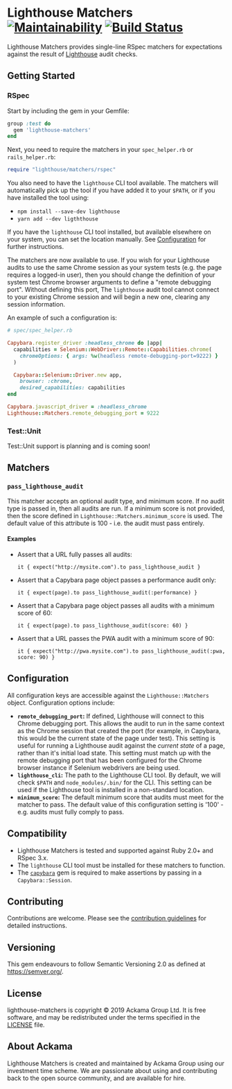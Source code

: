 # Lighthouse Matchers [![Maintainability](https://api.codeclimate.com/v1/badges/2f1df198307f6a0489fc/maintainability)](https://codeclimate.com/github/ackama/lighthouse-matchers/maintainability) [![Build Status](https://travis-ci.org/ackama/lighthouse-matchers.svg?branch=master)](https://travis-ci.org/ackama/lighthouse-matchers)

Lighthouse Matchers provides single-line RSpec matchers for 
expectations against the result of [Lighthouse](https://developers.google.com/web/tools/lighthouse/) 
audit checks.

## Getting Started

### RSpec

Start by including the gem in your Gemfile:

``` ruby
group :test do
  gem 'lighthouse-matchers'
end
```

Next, you need to require the matchers in your `spec_helper.rb` or `rails_helper.rb`:

``` ruby
require "lighthouse/matchers/rspec"
```

You also need to have the `lighthouse` CLI tool available. The matchers will automatically pick up the tool
if you have added it to your `$PATH`, or if you have installed the tool using: 

* `npm install --save-dev lighthouse` 
* `yarn add --dev ligththouse`

If you have the `lighthouse` CLI tool installed, but available elsewhere on your system, you can set the location manually.
See [Configuration](#configuration) for further instructions.

The matchers are now available to use. If you wish for your Lighthouse audits to use the same Chrome session
as your system tests (e.g. the page requires a logged-in user), then you should 
change the definition of your system test Chrome browser arguments to define a "remote debugging port". Without
defining this port, The `lighthouse` audit tool cannot connect to your existing Chrome session and will begin a new
one, clearing any session information.

An example of such a configuration is:

``` ruby
# spec/spec_helper.rb

Capybara.register_driver :headless_chrome do |app|
  capabilities = Selenium::WebDriver::Remote::Capabilities.chrome(
    chromeOptions: { args: %w(headless remote-debugging-port=9222) }
  )

  Capybara::Selenium::Driver.new app,
    browser: :chrome,
    desired_capabilities: capabilities
end

Capybara.javascript_driver = :headless_chrome
Lighthouse::Matchers.remote_debugging_port = 9222
```

### Test::Unit

Test::Unit support is planning and is coming soon!

## Matchers

### `pass_lighthouse_audit` 

This matcher accepts an optional audit type, and minimum score. 
If no audit type is passed in, then all audits are run. If a minimum score is not provided, then the score defined 
in `Lighthouse::Matchers.minimum_score` is used. The default value of this attribute is 100 - i.e. the audit must pass 
entirely.

#### Examples

* Assert that a URL fully passes all audits:
  ```
  it { expect("http://mysite.com").to pass_lighthouse_audit }
  ```
* Assert that a Capybara page object passes a performance audit only:
  ```
  it { expect(page).to pass_lighthouse_audit(:performance) }
  ```
* Assert that a Capybara page object passes all audits with a minimum score of 60:
  ``` 
  it { expect(page).to pass_lighthouse_audit(score: 60) }
  ```
* Assert that a URL passes the PWA audit with a minimum score of 90:
  ```
  it { expect("http://pwa.mysite.com").to pass_lighthouse_audit(:pwa, score: 90) }
  ```

## Configuration

All configuration keys are accessible against the `Lighthouse::Matchers` object. Configuration options include:

* **`remote_debugging_port`:** If defined, Lighthouse will connect to this Chrome debugging port. 
  This allows the audit to run in the same context as the Chrome session that created the port 
  (for example, in Capybara, this would be the current state of the page under test). This setting is useful for 
  running a Lighthouse audit against the _current state_ of a page, rather than it's initial load state. This setting
  must match up with the remote debugging port that has been configured for the Chrome browser instance if 
  Selenium webdrivers are being used.
* **`lighthouse_cli`:** The path to the Lighthouse CLI tool. By default, we will check `$PATH` and `node_modules/.bin/`
  for the CLI. This setting can be used if the Lighthouse tool is installed in a non-standard location.
* **`minimum_score`:** The default minimum score that audits must meet for the matcher to pass. 
  The default value of this configuration setting is '100' - e.g. audits must fully comply to pass.

## Compatibility

* Lighthouse Matchers is tested and supported against Ruby 2.0+ and RSpec 3.x. 
* The `lighthouse` CLI tool must be installed for these matchers to function.
* The [`capybara`](https://rubygems.org/gems/capybara) gem is required to make assertions 
  by passing in a `Capybara::Session`.

## Contributing

Contributions are welcome. 
Please see the [contribution guidelines](https://github.com/ackama/lighthouse-matchers/blob/master/CONTRIBUTING.md) 
for detailed instructions.

## Versioning

This gem endeavours to follow Semantic Versioning 2.0 as defined at https://semver.org/.

## License

lighthouse-matchers is copyright © 2019 Ackama Group Ltd.
It is free software, and may be redistributed under the terms specified in the 
[LICENSE](https://github.com/ackama/lighthouse-matchers/blob/master/LICENSE.txt) file.


## About Ackama

Lighthouse Matchers is created and maintained by Ackama Group using our investment time scheme. 
We are passionate about using and contributing back to the open source community, and are available for hire.